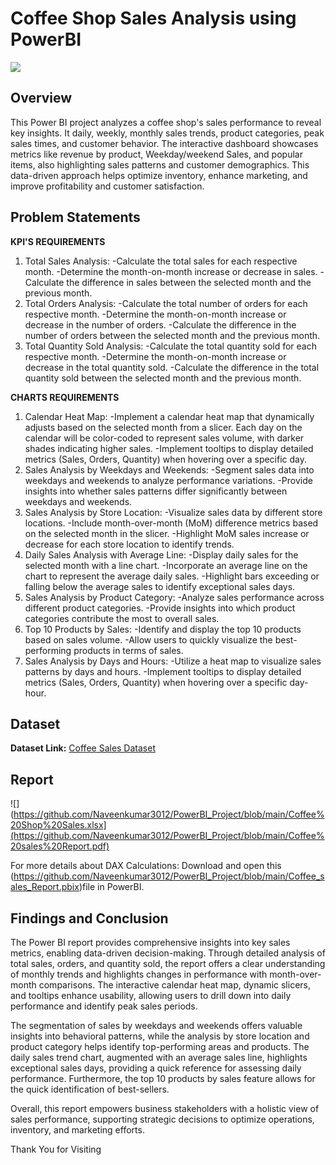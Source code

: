 # Coffee Shop Sales Analysis using PowerBI
![](https://github.com/Naveenkumar3012/PowerBI_Project/blob/main/coffee-shop-building-concept-illustration_114360-15917.avif)

## Overview
This Power BI project analyzes a coffee shop's sales performance to reveal key insights. It daily, weekly, monthly sales trends, product categories, peak sales times, and customer behavior. The interactive dashboard showcases metrics like revenue by product, Weekday/weekend Sales, and popular items, also highlighting sales patterns and customer demographics. This data-driven approach helps optimize inventory, enhance marketing, and improve profitability and customer satisfaction.

## Problem Statements

**KPI'S REQUIREMENTS**
1. Total Sales Analysis:
  -Calculate the total sales for each respective month.
  -Determine the month-on-month increase or decrease in sales.
  -Calculate the difference in sales between the selected month and the previous month.
2. Total Orders Analysis:
  -Calculate the total number of orders for each respective month.
  -Determine the month-on-month increase or decrease in the number of orders.
  -Calculate the difference in the number of orders between the selected month and the previous month.
3. Total Quantity Sold Analysis:
  -Calculate the total quantity sold for each respective month.
  -Determine the month-on-month increase or decrease in the total quantity sold.
  -Calculate the difference in the total quantity sold between the selected month and the previous month.

**CHARTS REQUIREMENTS**
1. Calendar Heat Map:
  -Implement a calendar heat map that dynamically adjusts based on the selected month from a slicer.
  Each day on the calendar will be color-coded to represent sales volume, with darker shades indicating higher
  sales.
  -Implement tooltips to display detailed metrics (Sales, Orders, Quantity) when hovering over a specific day.
2. Sales Analysis by Weekdays and Weekends:
  -Segment sales data into weekdays and weekends to analyze performance variations.
  -Provide insights into whether sales patterns differ significantly between weekdays and weekends.
3. Sales Analysis by Store Location:
  -Visualize sales data by different store locations.
  -Include month-over-month (MoM) difference metrics based on the selected month in the slicer.
  -Highlight MoM sales increase or decrease for each store location to identify trends.
4. Daily Sales Analysis with Average Line:
  -Display daily sales for the selected month with a line chart.
  -Incorporate an average line on the chart to represent the average daily sales.
  -Highlight bars exceeding or falling below the average sales to identify exceptional sales days.
5. Sales Analysis by Product Category:
  -Analyze sales performance across different product categories.
  -Provide insights into which product categories contribute the most to overall sales.
6. Top 10 Products by Sales:
  -Identify and display the top 10 products based on sales volume.
  -Allow users to quickly visualize the best-performing products in terms of sales.
7. Sales Analysis by Days and Hours:
  -Utilize a heat map to visualize sales patterns by days and hours.
  -Implement tooltips to display detailed metrics (Sales, Orders, Quantity) when hovering over a specific day-hour.

## Dataset

**Dataset Link:** [Coffee Sales Dataset](https://github.com/Naveenkumar3012/PowerBI_Project/blob/main/Coffee%20Shop%20Sales.xlsx)

## Report 

![](https://github.com/Naveenkumar3012/PowerBI_Project/blob/main/Coffee%20Shop%20Sales.xlsx](https://github.com/Naveenkumar3012/PowerBI_Project/blob/main/Coffee%20sales%20Report.pdf)

For more details about DAX Calculations: Download and open this (https://github.com/Naveenkumar3012/PowerBI_Project/blob/main/Coffee_sales_Report.pbix)file in PowerBI.

## Findings and Conclusion

The Power BI report provides comprehensive insights into key sales metrics, enabling data-driven decision-making. Through detailed analysis of total sales, orders, and quantity sold, the report offers a clear understanding of monthly trends and highlights changes in performance with month-over-month comparisons. The interactive calendar heat map, dynamic slicers, and tooltips enhance usability, allowing users to drill down into daily performance and identify peak sales periods.

The segmentation of sales by weekdays and weekends offers valuable insights into behavioral patterns, while the analysis by store location and product category helps identify top-performing areas and products. The daily sales trend chart, augmented with an average sales line, highlights exceptional sales days, providing a quick reference for assessing daily performance. Furthermore, the top 10 products by sales feature allows for the quick identification of best-sellers.

Overall, this report empowers business stakeholders with a holistic view of sales performance, supporting strategic decisions to optimize operations, inventory, and marketing efforts.

Thank You for Visiting


